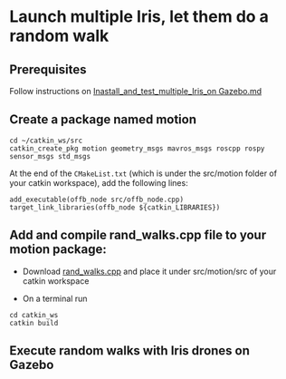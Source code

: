 # Launch multiple Iris, let them do  a random walk

## Prerequisites
Follow instructions on [Inastall_and_test_multiple_Iris_on Gazebo.md](https://github.com/dimitra-savvani/ROS_multiple_iris/blob/main/Inastall_and_test_multiple_Iris_on%20Gazebo.md)

## Create a package named motion
```
cd ~/catkin_ws/src
catkin_create_pkg motion geometry_msgs mavros_msgs roscpp rospy sensor_msgs std_msgs
```
At the end of the `CMakeList.txt` (which is under the src/motion folder of your catkin workspace), add the following lines:

```
add_executable(offb_node src/offb_node.cpp)
target_link_libraries(offb_node ${catkin_LIBRARIES})
```

## Add and compile rand_walks.cpp file to your motion package:

* Download [rand_walks.cpp]() and place it under src/motion/src of your catkin workspace

* On  a terminal run
```
cd catkin_ws
catkin build
```

## Execute random walks with Iris drones on Gazebo
